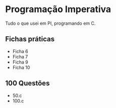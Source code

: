 # Programação Imperativa
Tudo o que usei em PI, programando em C.

## Fichas práticas
- Ficha 6
- Ficha 7
- Ficha 9
- Ficha 10
## 100 Questões
- 50.c
- 100.c 
